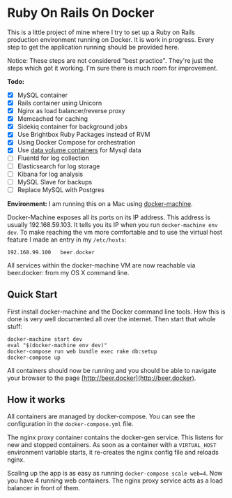 # Ruby On Rails On Docker

This is a little project of mine where I try to set up a Ruby on Rails production environment running on Docker.
It is work in progress. Every step to get the application running should be provided here.

Notice: These steps are not considered "best practice". They're just the steps which got it working. I'm sure
there is much room for improvement.

**Todo:**

  * [x] MySQL container
  * [x] Rails container using Unicorn
  * [x] Nginx as load balancer/reverse proxy
  * [x] Memcached for caching
  * [x] Sidekiq container for background jobs
  * [x] Use Brightbox Ruby Packages instead of RVM
  * [x] Using Docker Compose for orchestration
  * [x] Use [data volume containers](https://docs.docker.com/userguide/dockervolumes/) for Mysql data
  * [ ] Fluentd for log collection
  * [ ] Elasticsearch for log storage
  * [ ] Kibana for log analysis
  * [ ] MySQL Slave for backups
  * [ ] Replace MySQL with Postgres

**Environment:**
I am running this on a Mac using [docker-machine](https://docs.docker.com/machine/).

Docker-Machine exposes all its ports on its IP address. This address is usually 192.168.59.103. It tells you
its IP when you run `docker-machine env dev`. To make reaching the vm more comfortable and to use the virtual
host feature I made an entry in my `/etc/hosts`:

    192.168.99.100   beer.docker

All services within the docker-machine VM are now reachable via beer.docker:<port> from my OS X command line.

## Quick Start

First install docker-machine and the Docker command line tools. How this is done is very well documented
all over the internet. Then start that whole stuff:

    docker-machine start dev
    eval "$(docker-machine env dev)"
    docker-compose run web bundle exec rake db:setup
    docker-compose up

All containers should now be running and you should be able to navigate your browser to the page
[http://beer.docker](http://beer.docker).

## How it works

All containers are managed by docker-compose. You can see the configuration in the `docker-compose.yml`
file.

The nginx proxy container contains the docker-gen service. This listens for new and stopped containers.
As soon as a container with a `VIRTUAL_HOST` environment variable starts, it re-creates the nginx config file
and reloads nginx.

Scaling up the app is as easy as running `docker-compose scale web=4`. Now you have 4 running web containers.
The nginx proxy service acts as a load balancer in front of them.
